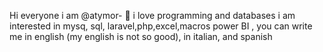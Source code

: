 Hi everyone i am @atymor- 👋
i love programming and databases 
i am interested in mysq, sql, laravel,php,excel,macros
power BI , you can write me in english (my english is not so good), in italian, and spanish 

<!---
ATYMOR/ATYMOR is a ✨ special ✨ repository because its `README.md` (this file) appears on your GitHub profile.
You can click the Preview link to take a look at your changes.
--->
